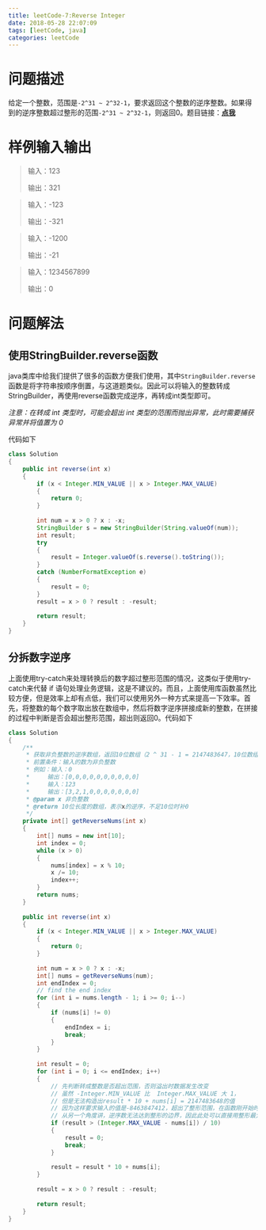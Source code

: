 ```yaml
---
title: leetCode-7:Reverse Integer
date: 2018-05-28 22:07:09
tags: [leetCode, java]
categories: leetCode
---
```


# 问题描述

给定一个整数，范围是`-2^31 ~ 2^32-1`，要求返回这个整数的逆序整数。如果得到的逆序整数超过整形的范围`-2^31 ~ 2^32-1`，则返回0。题目链接：**[点我](https://leetcode.com/problems/reverse-integer/description/)**

<!-- more -->

# 样例输入输出

> 输入：123
>
> 输出：321

> 输入：-123
>
> 输出：-321

> 输入：-1200
>
> 输出：-21

> 输入：1234567899
>
> 输出：0

# 问题解法

## 使用StringBuilder.reverse函数

java类库中给我们提供了很多的函数方便我们使用，其中`StringBuilder.reverse`函数是将字符串按顺序倒置，与这道题类似。因此可以将输入的整数转成StringBuilder，再使用reverse函数完成逆序，再转成int类型即可。

*注意：在转成 int 类型时，可能会超出 int 类型的范围而抛出异常，此时需要捕获异常并将值置为 0*

代码如下

```java
class Solution 
{
    public int reverse(int x) 
    {
        if (x < Integer.MIN_VALUE || x > Integer.MAX_VALUE) 
        {
            return 0;
        }
        
        int num = x > 0 ? x : -x;
        StringBuilder s = new StringBuilder(String.valueOf(num));
        int result;
        try
        {
            result = Integer.valueOf(s.reverse().toString());
        }
        catch (NumberFormatException e) 
        {
            result = 0;
        }
        result = x > 0 ? result : -result;
        
        return result;
    }
}
```

## 分拆数字逆序

上面使用try-catch来处理转换后的数字超过整形范围的情况，这类似于使用try-catch来代替 if 语句处理业务逻辑，这是不建议的。而且，上面使用库函数虽然比较方便，但是效率上却有点低，我们可以使用另外一种方式来提高一下效率。首先，将整数的每个数字取出放在数组中，然后将数字逆序拼接成新的整数，在拼接的过程中判断是否会超出整形范围，超出则返回0。代码如下

```java
class Solution 
{
    /**
     * 获取非负整数的逆序数组，返回10位数组（2 ^ 31 - 1 = 2147483647，10位数组足够），不足10位时补0
     * 前置条件：输入的数为非负整数
     * 例如：输入：0
     *     输出：[0,0,0,0,0,0,0,0,0,0]
     *     输入：123
     *     输出：[3,2,1,0,0,0,0,0,0,0]
     * @param x 非负整数
     * @return 10位长度的数组，表示x的逆序，不足10位时补0
     */
    private int[] getReverseNums(int x)
    {
        int[] nums = new int[10];
        int index = 0;
        while (x > 0)
        {
            nums[index] = x % 10;
            x /= 10;
            index++;
        }
        return nums;
    }
    
    public int reverse(int x) 
    {
        if (x < Integer.MIN_VALUE || x > Integer.MAX_VALUE) 
        {
            return 0;
        }
        
        int num = x > 0 ? x : -x;
        int[] nums = getReverseNums(num);
        int endIndex = 0;
        // find the end index
        for (int i = nums.length - 1; i >= 0; i--)
        {
            if (nums[i] != 0)
            {
                endIndex = i;
                break;
            }
        }
        
        int result = 0;
        for (int i = 0; i <= endIndex; i++)
        {
            // 先判断转成整数是否超出范围，否则溢出时数据发生改变
            // 虽然 -Integer.MIN_VALUE 比  Integer.MAX_VALUE 大 1，
            // 但是无法构造出result * 10 + nums[i] = 2147483648的值
            // 因为这样要求输入的值是-8463847412，超出了整形范围，在函数刚开始时就会进行判断返回0
            // 从另一个角度讲，逆序数无法达到整形的边界，因此此处可以直接用整形最大值进行判断是否越界
            if (result > (Integer.MAX_VALUE - nums[i]) / 10)
            {
                result = 0;
                break;
            }
            
            result = result * 10 + nums[i];
        }
        
        result = x > 0 ? result : -result;
        
        return result;
    }
}
```

